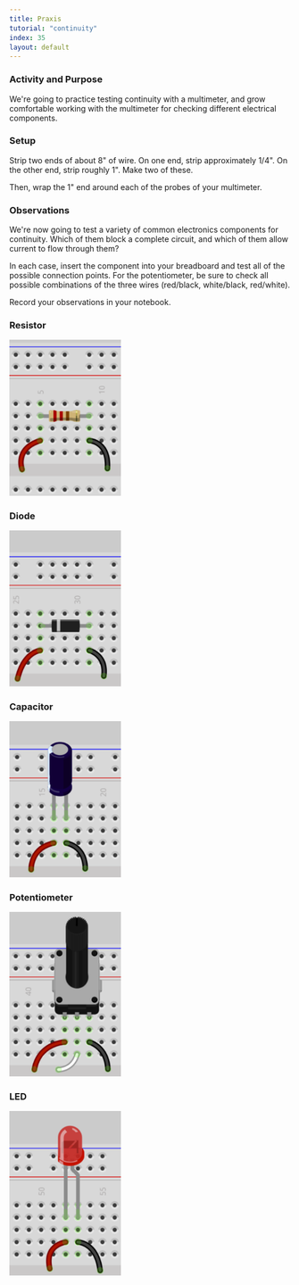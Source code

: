 ```yaml
---
title: Praxis
tutorial: "continuity"
index: 35
layout: default
---
```


### Activity and Purpose

We're going to practice testing  continuity with a multimeter, and grow comfortable working with the multimeter for checking different electrical components.

### Setup

Strip two ends of about 8" of wire. On one end, strip approximately 1/4". On the other end, strip roughly 1". Make two of these.

Then, wrap the 1" end around each of the probes of your multimeter.

### Observations

We're now going to test a variety of common electronics components for continuity. Which of them block a complete circuit, and which of them allow current to flow through them?

In each case, insert the component into your breadboard and test all of the possible connection points. For the potentiometer, be sure to check all possible combinations of the three wires (red/black, white/black, red/white).

Record your observations in your notebook.

<div class="row">
  <div class="col-md-4 text-center">
    <h3>Resistor</h3>
  <img src="images/resistor.png" width="200px"/>
  </div>
  <div class="col-md-4 text-center">
    <h3>Diode</h3>
  <img src="images/diode.png" width="200px"/>
  </div>
  <div class="col-md-4 text-center">
    <h3>Capacitor</h3>
  <img src="images/capacitor.png" width="200px"/>
  </div>
</div>
<div class="row top-buffer">
  <div class="col-md-4 text-center">
    <h3>Potentiometer</h3>
  <img src="images/potentiometer.png" width="200px"/>
  </div>
  <div class="col-md-4 text-center">
    <h3>LED</h3>
  <img src="images/led.png" width="200px"/>
  </div>
</div>

<div class="top-buffer">&nbsp;</div>

<!-- 
The video introduced you to the basics of breadboards and a multimeter (when used for checking continuity).

### Observe

Use your multimeter to check the continuity of at least ten to fifteen objects around you.

### Record

Record your observations for each of those objects. 

* What is the object you tested?

* What did the multimeter do?

### Hypothesize

We know that the multimeter, in continuity testing mode, tells us if there is a complete circuit from one probe to the other. 

1. For which objects did claim there was a good circuit? Were you surprised? Why or why not?

1. Which objects did it say there was no circuit? Were you surprised? Why or why not?

What is your theory as to why it works for some of these objects, but not for others?
-->